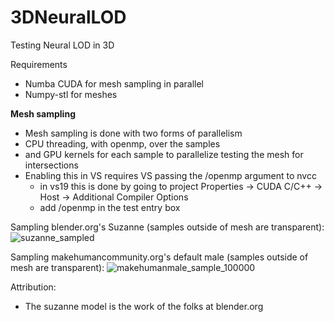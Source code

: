 # 3DNeuralLOD
Testing Neural LOD in 3D

Requirements
- Numba CUDA for mesh sampling in parallel
- Numpy-stl for meshes

**Mesh sampling**
- Mesh sampling is done with two forms of parallelism
- CPU threading, with openmp, over the samples
- and GPU kernels for each sample to parallelize testing the mesh for intersections
- Enabling this in VS requires VS passing the /openmp argument to nvcc
  - in vs19 this is done by going to project Properties -> CUDA C/C++ -> Host -> Additional Compiler Options
  - add /openmp in the test entry box

Sampling blender.org's Suzanne (samples outside of mesh are transparent):
![suzanne_sampled](https://user-images.githubusercontent.com/56926839/149004660-7ae0fe37-4093-47f8-8910-81b8e30183e8.png)

Sampling makehumancommunity.org's default male (samples outside of mesh are transparent):
![makehumanmale_sample_100000](https://user-images.githubusercontent.com/56926839/149004827-0be5bedf-4e5e-4fdc-a978-a866419644e0.png)

Attribution:
- The suzanne model is the work of the folks at blender.org
